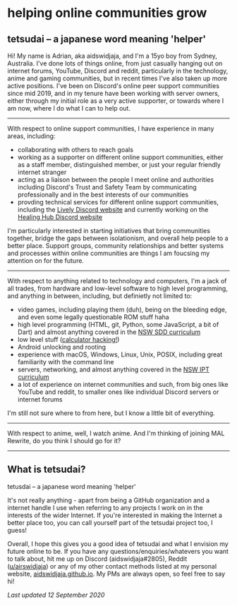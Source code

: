 # helping online communities grow
## tetsudai – a japanese word meaning 'helper'

Hi! My name is Adrian, aka aidswidjaja, and I'm a 15yo boy from Sydney, Australia. I've done lots of things online, from just casually hanging out on internet forums, YouTube, Discord and reddit, particularly in the technology, anime and gaming communities, but in recent times I've also taken up more active positions. I've been on Discord's online peer support communities since mid 2019, and in my tenure have been working with server owners, either through my initial role as a very active supporter, or towards where I am now, where I do what I can to help out.

***

With respect to online support communities, I have experience in many areas, including:
- collaborating with others to reach goals
- working as a supporter on different online support communities, either as a staff member, distinguished member, or just your regular friendly internet stranger
- acting as a liaison between the people I meet online and authorities including Discord's Trust and Safety Team by communicating professionally and in the best interests of our communities
- provding technical services for different online support communities, including the [Lively Discord website](https://livelydiscord.netlify.com) and currently working on the [Healing Hub Discord website](https://github.com/tetsudai/HealingHub)

I'm particularly interested in starting initiatives that bring communities together, bridge the gaps between isolationism, and overall help people to a better place. Support groups, community relationships and better systems and processes within online communities are things I am foucsing my attention on for the future.

***

With respect to anything related to technology and computers, I'm a jack of all trades, from hardware and low-level software to high level programming, and anything in between, including, but definietly not limited to:
- video games, including playing them (duh), being on the bleeding edge, and even some legally questionable ROM stuff haha
- high level programming (HTML, git, Python, some JavaScript, a bit of Dart) and almost anything covered in the [NSW SDD curriculum](https://educationstandards.nsw.edu.au/wps/portal/nesa/11-12/stage-6-learning-areas/technologies/software-design-development)
- low level stuff ([calculator hacking!](https://tinyurl.com/fxesplus-convert))
- Android unlocking and rooting
- experience with macOS, Windows, Linux, Unix, POSIX, including great familiarity with the command line 
- servers, networking, and almost anything covered in the [NSW IPT curriculum](https://educationstandards.nsw.edu.au/wps/portal/nesa/11-12/stage-6-learning-areas/technologies/information-processes-technology-syllabus)
- a lot of experience on internet communities and such, from big ones like YouTube and reddit, to smaller ones like individual Discord servers or internet forums

I'm still not sure where to from here, but I know a little bit of everything.

***

With respect to anime, well, I watch anime. And I'm thinking of joining MAL Rewrite, do you think I should go for it?

***

## What is tetsudai?

tetusdai – a japanese word meaning 'helper'

It's not really anything - apart from being a GitHub organization and a internet handle I use when referring to any projects I work on in the interests of the wider Internet. If you're interested in making the Internet a better place too, you can call yourself part of the tetsudai project too, I guess!

Overall, I hope this gives you a good idea of tetsudai and what I envision my future online to be. If you have any questions/enquiries/whatevers you want to talk about, hit me up on Discord (aidswidjaja#2805), Reddit ([u/airswidjaja](https://reddit.com/u/airswidjaja)) or any of my other contact methods listed at my personal website, [aidswidjaja.github.io](https://aidswidjaja.github.io). My PMs are always open, so feel free to say hi!


*Last updated 12 September 2020*
